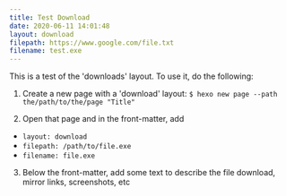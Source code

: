 ```yaml
---
title: Test Download
date: 2020-06-11 14:01:48
layout: download
filepath: https://www.google.com/file.txt
filename: test.exe
---
```


This is a test of the 'downloads' layout. To use it, do the following:

1. Create a new page with a 'download' layout: ```$ hexo new page --path the/path/to/the/page "Title"```

2. Open that page and in the front-matter, add
- ```layout: download```
- ```filepath: /path/to/file.exe```
- ```filename: file.exe```

3. Below the front-matter, add some text to describe the file download, mirror links, screenshots, etc